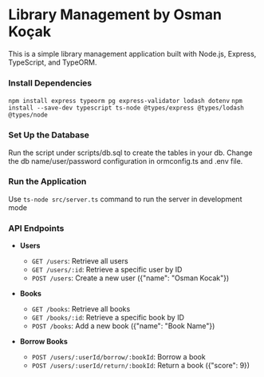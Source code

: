 # Library Management by Osman Koçak

This is a simple library management application built with Node.js, Express, TypeScript, and TypeORM.

### Install Dependencies
`npm install express typeorm pg express-validator lodash dotenv`
`npm install --save-dev typescript ts-node @types/express @types/lodash @types/node`

### Set Up the Database
Run the script under scripts/db.sql to create the tables in your db. Change the db name/user/password configuration in ormconfig.ts and .env file.

### Run the Application
Use  `ts-node src/server.ts` command to run the server in development mode

### API Endpoints

- **Users**
  - `GET /users`: Retrieve all users
  - `GET /users/:id`: Retrieve a specific user by ID
  - `POST /users`: Create a new user ({"name": "Osman Kocak"})

- **Books**
  - `GET /books`: Retrieve all books
  - `GET /books/:id`: Retrieve a specific book by ID
  - `POST /books`: Add a new book ({"name": "Book Name"})

- **Borrow Books**
  - `POST /users/:userId/borrow/:bookId`: Borrow a book
  - `POST /users/:userId/return/:bookId`: Return a book ({"score": 9})